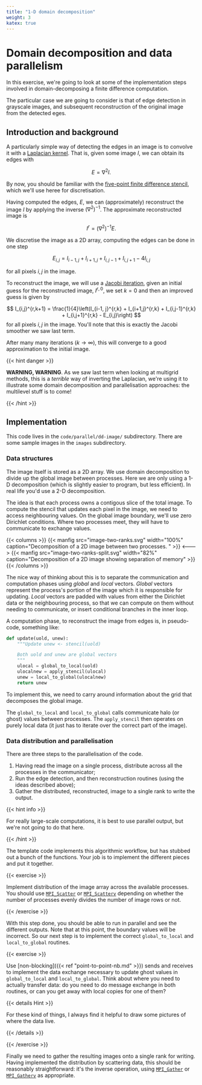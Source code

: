 ```yaml
---
title: "1-D domain decomposition"
weight: 3
katex: true
---
```


# Domain decomposition and data parallelism

In this exercise, we're going to look at some of the implementation
steps involved in domain-decomposing a finite difference computation.

The particular case we are going to consider is that of edge detection
in grayscale images, and subsequent reconstruction of the original
image from the detected eges.

## Introduction and background

A particularly simple way of detecting the edges in an image is to
convolve it with a [Laplacian
kernel](https://aishack.in/tutorials/sobel-laplacian-edge-detectors/).
That is, given some image $I$, we can obtain its edges with

$$
E = \nabla^2 I.
$$

By now, you should be familiar with the [five-point finite
difference stencil](https://en.wikipedia.org/wiki/Five-point_stencil),
which we'll use heree for discretisation.


Having computed the edges, $E$, we can (approximately) reconstruct the
image $I$ by applying the inverse $\left(\nabla^2\right)^{-1}$. The
approximate reconstructed image is

$$
I^r = \left(\nabla^2\right)^{-1} E.
$$

We discretise the image as a 2D array, computing the edges can be done
in one step

$$
E_{i, j} = I_{i-1, j} + I_{i+1, j} + I_{i, j-1} + I_{i, j+1} - 4I_{i,j}
$$

for all pixels $i, j$ in the image.

To reconstruct the image, we will use a [Jacobi
iteration](https://en.wikipedia.org/wiki/Jacobi_method), given an
initial guess for the reconstructed image, $I^{r, 0}$, we set
$k = 0$ and then an improved guess is given by

$$
I_{i,j}^{r,k+1} = \frac{1}{4}\left(I_{i-1, j}^{r,k} + I_{i+1,j}^{r,k} +
I_{i,j-1}^{r,k} + I_{i,j+1}^{r,k} - E_{i,j}\right)
$$
for all pixels $i, j$ in the image. You'll note that this is exactly
the Jacobi smoother we saw last term.

After many many iterations ($k \to \infty$), this will converge to a
good approximation to the initial image.

{{< hint danger >}}

**WARNING, WARNING**. As we saw last term when looking at multigrid
methods, this is a _terrible_ way of inverting the
Laplacian, we're using it to illustrate some domain decomposition and
parallelisation approaches: the multilevel stuff is to come!

{{< /hint >}}

## Implementation

This code lives in the `code/parallel/dd-image/` subdirectory. There
are some sample images in the `images` subdirectory.

### Data structures

The image itself is stored as a 2D array. We use domain decomposition
to divide up the global image between processes. Here we are only
using a 1-D decomposition (which is slightly easier to program, but
less efficient). In real life you'd use a 2-D decomposition.

The idea is that each process owns a contigous slice of the total
image. To compute the stencil that updates each pixel in the image, we
need to access neighbouring values. On the global image boundary,
we'll use zero Dirichlet conditions. Where two processes meet, they
will have to communicate to exchange values.

{{< columns >}}
{{< manfig src="image-two-ranks.svg"
    width="100%"
    caption="Decomposition of a 2D image between two processes. " >}}
<--->
{{< manfig src="image-two-ranks-split.svg"
    width="82%"
    caption="Decomposition of a 2D image showing separation of memory"
    >}}
{{< /columns >}}

The nice way of thinking about this is to separate the communication
and computation phases using _global_ and _local_ vectors. _Global_
vectors represent the process's portion of the image which it is
responsible for updating. _Local_ vectors are padded with values from
either the Dirichlet data or the neighbouring process, so that we can
compute on them without needing to communicate, or insert conditional
branches in the inner loop.

A computation phase, to reconstruct the image from edges is, in
pseudo-code, something like:

```python
def update(uold, unew):
    """Update unew <- stencil(uold)

    Both uold and unew are global vectors
    """
    ulocal = global_to_local(uold)
    ulocalnew = apply_stencil(ulocal)
    unew = local_to_global(ulocalnew)
    return unew
```

To implement this, we need to carry around information about the grid
that decomposes the global image.

The `global_to_local` and `local_to_global` calls communicate halo (or
ghost) values between processes. The `apply_stencil` then operates on
purely local data (it just has to iterate over the correct part of the
image).

### Data distribution and parallelisation

There are three steps to the parallelisation of the code.

1. Having read the image on a single process, distribute across all
   the processes in the communicator;
2. Run the edge detection, and then reconstruction routines (using the
   ideas described above);
3. Gather the distributed, reconstructed, image to a single rank to
   write the output.
   
{{< hint info >}}

For really large-scale computations, it is best to use parallel
output, but we're not going to do that here.

{{< /hint >}}


The template code implements this algorithmic workflow, but has
stubbed out a bunch of the functions. Your job is to implement the
different pieces and put it together.

{{< exercise >}}

Implement distribution of the image array across the available
processes. You should use
[`MPI_Scatter`](https://rookiehpc.com/mpi/docs/mpi_scatter.php) or
[`MPI_Scatterv`](https://rookiehpc.com/mpi/docs/mpi_scatterv.php)
depending on whether the number of processes evenly divides the number
of image rows or not.

{{< /exercise >}}

With this step done, you should be able to run in parallel and see the
different outputs. Note that at this point, the boundary values will
be incorrect. So our next step is to implement the correct
`global_to_local` and `local_to_global` routines.

{{< exercise >}}

Use [non-blocking]({{< ref "point-to-point-nb.md" >}}) sends and
receives to implement the data exchange necessary to update ghost
values in `global_to_local` and `local_to_global`. Think about where
you need to actually transfer data: do you need to do message exchange
in both routines, or can you get away with local copies for one of
them?

{{< details Hint >}}

For these kind of things, I always find it helpful to draw some
pictures of where the data live.

{{< /details >}}

{{< /exercise >}}


Finally we need to gather the resulting images onto a single rank for
writing. Having implemented the distribution by scattering data, this
should be reasonably straightforward: it's the inverse operation,
using [`MPI_Gather`](https://rookiehpc.com/mpi/docs/mpi_gather.php) or
[`MPI_Gatherv`](https://rookiehpc.com/mpi/docs/mpi_gatherv.php) as
appropriate.
